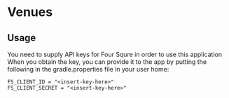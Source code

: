 # Venues

## Usage

You need to supply API keys for Four Squre in order to use this application
When you obtain the key, you can provide it to the app by putting the following in the gradle.properties file in your user home:

```
FS_CLIENT_ID = "<insert-key-here>"
FS_CLIENT_SECRET = "<insert-key-here>"
